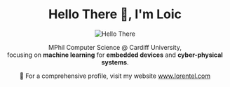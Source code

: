 <h1 align="center">Hello There 👋, I'm Loic</h1>
<p align="center">
  <img src="https://raw.githubusercontent.com/Loic017/Loic017/main/hello-there-obi-wan.gif" alt="Hello There">
</p>
<p align="center">MPhil Computer Science @ Cardiff University, <br> focusing on <b>machine learning</b> for <b>embedded devices</b> and <b>cyber-physical systems</b>.</p>
<p align="center">🔗 For a comprehensive profile, visit my website <a href="https://www.lorentel.com">www.lorentel.com</a></p>

